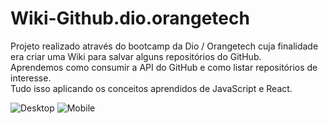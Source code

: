 # Wiki-Github.dio.orangetech

Projeto realizado através do bootcamp da Dio / Orangetech cuja finalidade era criar uma Wiki para salvar alguns repositórios do GitHub.\
Aprendemos como consumir a API do GitHub e como listar repositórios de interesse.\
Tudo isso aplicando os conceitos aprendidos de JavaScript e React.

![Desktop](https://user-images.githubusercontent.com/102387476/208454589-1f2a42e7-6cf4-4d9e-ba0b-b16fd31e9275.jpg)
![Mobile](https://user-images.githubusercontent.com/102387476/208454609-ace5071e-3f8d-4701-9b1a-708f3f8ac77b.jpg)
